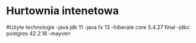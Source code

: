 # Hurtownia intenetowa

#Użyte technologie
-java jdk 11
-java fx 13
-hiberate core 5.4.27 final
-jdbc postgres 42.2.18
-mayven
